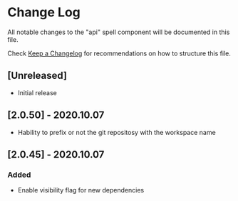 # Change Log

All notable changes to the "api" spell component will be documented in this file.

Check [Keep a Changelog](http://keepachangelog.com/) for recommendations on how to structure this file.

## [Unreleased]

- Initial release

## [2.0.50] - 2020.10.07

- Hability to prefix or not the git repositosy with the workspace name

## [2.0.45] - 2020.10.07

### Added
- Enable visibility flag for new dependencies
